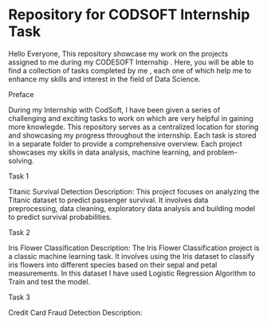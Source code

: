 #  Repository for CODSOFT Internship Task
Hello Everyone, This repository showcase my work on the projects assigned to me during my CODESOFT Internship . Here, you will be able to find a collection of tasks completed by me , each one of which help me to   enhance my skills and interest in the field of Data Science. 




Preface 

During my Internship with CodSoft, I have been given a series of challenging and exciting tasks to work on which are very helpful in gaining more knowlegde. This repository serves as a centralized location for storing and showcasing my progress throughout the internship. Each task is stored in a separate folder to provide a comprehensive overview. Each project showcases my skills in data analysis, machine learning, and problem-solving.

Task 1

Titanic Survival Detection Description: This project focuses on analyzing the Titanic dataset to predict passenger survival. It involves data preprocessing, data cleaning,  exploratory data analysis and building  model to predict survival probabilities. 

Task 2 

Iris Flower Classification Description: The Iris Flower Classification project is a classic machine learning task. It involves using the Iris dataset to classify iris flowers into different species based on their sepal and petal measurements. In this dataset I have used Logistic Regression Algorithm to Train and test the model. 

Task 3

Credit Card Fraud Detection Description:
